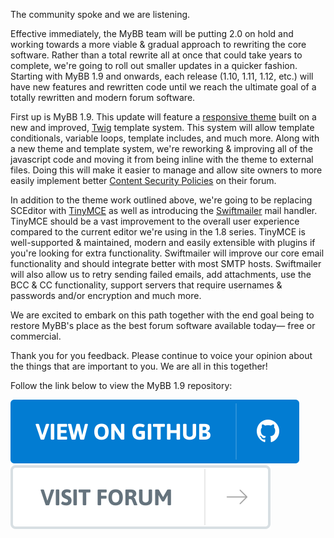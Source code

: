 The community spoke and we are listening.

Effective immediately, the MyBB team will be putting 2.0 on hold and working towards a more viable & gradual approach to rewriting the core software.  Rather than a total rewrite all at once that could take years to complete, we're going to roll out smaller updates in a quicker fashion.  Starting with MyBB 1.9 and onwards, each release (1.10, 1.11, 1.12, etc.) will have new features and rewritten code until we reach the ultimate goal of a totally rewritten and modern forum software.

First up is MyBB 1.9.  This update will feature a [responsive theme](http://mybb.jsoltesz.com/mybb-theme/) built on a new and improved, [Twig](https://twig.symfony.com/) template system. This system will allow template conditionals, variable loops, template includes, and much more.  Along with a new theme and template system, we're reworking & improving all of the javascript code and moving it from being inline with the theme to external files.  Doing this will make it easier to manage and allow site owners to more easily implement better [Content Security Policies](https://developer.mozilla.org/en-US/docs/Web/HTTP/CSP) on their forum.

In addition to the theme work outlined above, we're going to be replacing SCEditor with [TinyMCE](https://www.tinymce.com/) as well as introducing the [Swiftmailer](https://swiftmailer.symfony.com/) mail handler.  TinyMCE should be a vast improvement to the overall user experience compared to the current editor we're using in the 1.8 series.  TinyMCE is well-supported & maintained, modern and easily extensible with plugins if you're looking for extra functionality.  Swiftmailer will improve our core email functionality and should integrate better with most SMTP hosts.  Swiftmailer will also allow us to retry sending failed emails, add attachments, use the BCC & CC functionality, support servers that require usernames & passwords and/or encryption and much more. 

We are excited to embark on this path together with the end goal being to restore MyBB's place as the best forum software available today— free or commercial.

Thank you for you feedback. Please continue to voice your opinion about the things that are important to you. We are all in this together!

Follow the link below to view the MyBB 1.9 repository:

[![MyBB 1.9 Repository](../resources/github.svg)](https://github.com/mybb/mybb/tree/develop/1.9) [![MyBB 1.9 Forum Topic](../resources/visit-forum-white.svg)](https://community.mybb.com/thread-215211.html)
